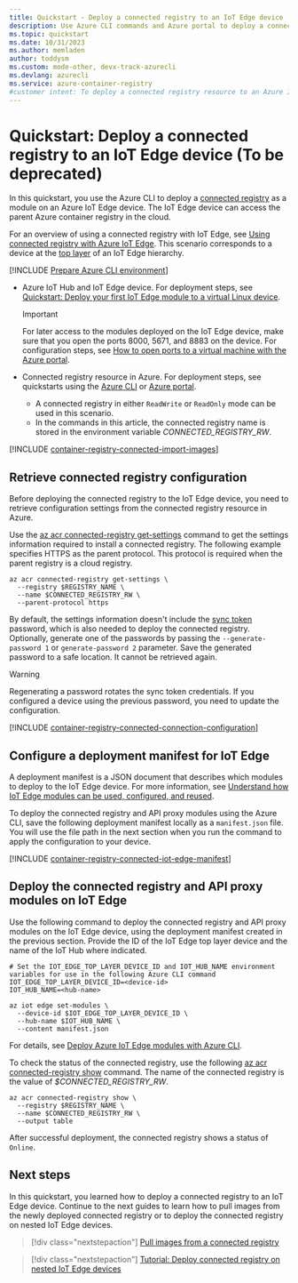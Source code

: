 ```yaml
---
title: Quickstart - Deploy a connected registry to an IoT Edge device
description: Use Azure CLI commands and Azure portal to deploy a connected Azure container registry to an Azure IoT Edge device.
ms.topic: quickstart
ms.date: 10/31/2023
ms.author: memladen
author: toddysm
ms.custom: mode-other, devx-track-azurecli
ms.devlang: azurecli
ms.service: azure-container-registry
#customer intent: To deploy a connected registry resource to an Azure IoT Edge device using the Azure CLI.
---
```


# Quickstart: Deploy a connected registry to an IoT Edge device (To be deprecated)

In this quickstart, you use the Azure CLI to deploy a [connected registry](intro-connected-registry.md) as a module on an Azure IoT Edge device. The IoT Edge device can access the parent Azure container registry in the cloud.

For an overview of using a connected registry with IoT Edge, see [Using connected registry with Azure IoT Edge](overview-connected-registry-and-iot-edge.md). This scenario corresponds to a device at the [top layer](overview-connected-registry-and-iot-edge.md#top-layer) of an IoT Edge hierarchy. 


[!INCLUDE [Prepare Azure CLI environment](~/reusable-content/azure-cli/azure-cli-prepare-your-environment.md)]
* Azure IoT Hub and IoT Edge device. For deployment steps, see [Quickstart: Deploy your first IoT Edge module to a virtual Linux device](/azure/iot-edge/quickstart-linux).
  > [!IMPORTANT]
  > For later access to the modules deployed on the IoT Edge device, make sure that you open the ports 8000, 5671, and 8883 on the device. For configuration steps, see [How to open ports to a virtual machine with the Azure portal](/azure/virtual-machines/windows/nsg-quickstart-portal). 

* Connected registry resource in Azure. For deployment steps, see quickstarts using the [Azure CLI][quickstart-connected-registry-cli] or [Azure portal][quickstart-connected-registry-portal]. 

    * A connected registry in either `ReadWrite` or `ReadOnly` mode can be used in this scenario. 
    * In the commands in this article, the connected registry name is stored in the environment variable *CONNECTED_REGISTRY_RW*.

[!INCLUDE [container-registry-connected-import-images](../../includes/container-registry-connected-import-images.md)]

## Retrieve connected registry configuration

Before deploying the connected registry to the IoT Edge device, you need to retrieve configuration settings from the connected registry resource in Azure.

Use the [az acr connected-registry get-settings][az-acr-connected-registry-get-settings] command to get the settings information required to install a connected registry. The following example specifies HTTPS as the parent protocol. This protocol is required when the parent registry is a cloud registry.

```azurecli
az acr connected-registry get-settings \
  --registry $REGISTRY_NAME \
  --name $CONNECTED_REGISTRY_RW \
  --parent-protocol https
```

By default, the settings information doesn't include the [sync token](overview-connected-registry-access.md#sync-token) password, which is also needed to deploy the connected registry. Optionally, generate one of the passwords by passing the `--generate-password 1` or `generate-password 2` parameter. Save the generated password to a safe location. It cannot be retrieved again.

> [!WARNING]
> Regenerating a password rotates the sync token credentials. If you configured a device using the previous password, you need to update the configuration.

[!INCLUDE [container-registry-connected-connection-configuration](../../includes/container-registry-connected-connection-configuration.md)]

## Configure a deployment manifest for IoT Edge

A deployment manifest is a JSON document that describes which modules to deploy to the IoT Edge device. For more information, see [Understand how IoT Edge modules can be used, configured, and reused](/azure/iot-edge/module-composition).

To deploy the connected registry and API proxy modules using the Azure CLI, save the following deployment manifest locally as a `manifest.json` file. You will use the file path in the next section when you run the command to apply the configuration to your device.

[!INCLUDE [container-registry-connected-iot-edge-manifest](../../includes/container-registry-connected-iot-edge-manifest.md)]

## Deploy the connected registry and API proxy modules on IoT Edge

Use the following command to deploy the connected registry and API proxy modules on the IoT Edge device, using the deployment manifest created in the previous section. Provide the ID of the IoT Edge top layer device and the name of the IoT Hub where indicated.

```azurecli
# Set the IOT_EDGE_TOP_LAYER_DEVICE_ID and IOT_HUB_NAME environment variables for use in the following Azure CLI command
IOT_EDGE_TOP_LAYER_DEVICE_ID=<device-id>
IOT_HUB_NAME=<hub-name>

az iot edge set-modules \
  --device-id $IOT_EDGE_TOP_LAYER_DEVICE_ID \
  --hub-name $IOT_HUB_NAME \
  --content manifest.json
```

For details, see [Deploy Azure IoT Edge modules with Azure CLI](/azure/iot-edge/how-to-deploy-modules-cli).

To check the status of the connected registry, use the following [az acr connected-registry show][az-acr-connected-registry-show] command. The name of the connected registry is the value of *$CONNECTED_REGISTRY_RW*.

```azurecli
az acr connected-registry show \
  --registry $REGISTRY_NAME \
  --name $CONNECTED_REGISTRY_RW \
  --output table
```

After successful deployment, the connected registry shows a status of `Online`.

## Next steps

In this quickstart, you learned how to deploy a connected registry to an IoT Edge device. Continue to the next guides to learn how to pull images from the newly deployed connected registry or to deploy the connected registry on nested IoT Edge devices.


> [!div class="nextstepaction"]
> [Pull images from a connected registry][pull-images-from-connected-registry]

> [!div class="nextstepaction"]
> [Tutorial: Deploy connected registry on nested IoT Edge devices][tutorial-connected-registry-nested]

<!-- LINKS - internal -->
[az-acr-connected-registry-get-settings]: /cli/azure/acr/connected-registry/install#az_acr_connected_registry_get_settings
[az-acr-connected-registry-show]: /cli/azure/acr/connected-registry#az_acr_connected_registry_show
[az-acr-import]:/cli/azure/acr#az_acr_import
[az-acr-token-credential-generate]: /cli/azure/acr/token/credential?#az_acr_token_credential_generate
[container-registry-intro]: container-registry-intro.md
[pull-images-from-connected-registry]: pull-images-from-connected-registry.md
[quickstart-connected-registry-cli]: quickstart-connected-registry-cli.md
[quickstart-connected-registry-portal]: quickstart-connected-registry-portal.md
[tutorial-connected-registry-nested]: tutorial-deploy-connected-registry-nested-iot-edge-cli.md
